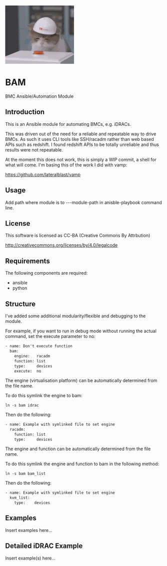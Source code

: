 ![alt tag](https://raw.githubusercontent.com/lateralblast/bam/master/images/bam.gif)

BAM
===

BMC Ansible/Automation Module

Introduction
------------

This is an Ansible module for automating BMCs, e.g. iDRACs.

This was driven out of the need for a reliable and repeatable way to drive BMCs.
As such it uses CLI tools like SSH/racadm rather than web based APIs such as redshift.
I found redshift APIs to be totally unreliable and thus results were not repeatable.

At the moment this does not work, this is simply a WIP commit, a shell for what will come.
I'm basing this of the work I did with vamp:

https://github.com/lateralblast/vamp

Usage
-----

Add path where module is to ---module-path in anisble-playbook command line.

License
-------

This software is licensed as CC-BA (Creative Commons By Attrbution)

http://creativecommons.org/licenses/by/4.0/legalcode


Requirements
------------

The following components are required:

- ansible
- python

Structure
---------

I've added some additional modularity/flexible and debugging to the module.

For example, if you want to run in debug mode without running the actual command, set the execute parameter to no:

```
- name: Don't execute function
  bam:
    engine:   racadm
    function: list
    type:     devices
    execute:  no
```

The engine (virtualisation platform) can be automatically determined from the file name. 

To do this symlink the engine to bam:

```
ln -s bam idrac
```

Then do the following:

```
- name: Example with symlinked file to set engine
  racadm:
    function: list
    type:     devices
```

The engine and function can be automatically determined from the file name.

To do this symlink the engine and function to bam in the following method:

```
ln -s bam bam_list
```

Then do the following:

```
- name: Example with symlinked file to set engine
  kvm_list:
    type:    devices 
```

Examples
--------

Insert examples here...

Detailed iDRAC Example
----------------------

Insert example(s) here...

